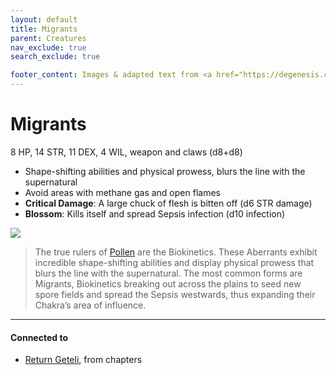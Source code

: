 ```yaml
---
layout: default
title: Migrants
parent: Creatures
nav_exclude: true
search_exclude: true

footer_content: Images & adapted text from <a href="https://degenesis.com/">degenesis.com</a> for private use only. Copyright &copy; 2021 by SIXMOREVODKA.
---
```


# Migrants

8 HP, 14 STR, 11 DEX, 4 WIL, weapon and claws (d8+d8)

- Shape-shifting abilities and physical prowess, blurs the line with the supernatural
- Avoid areas with methane gas and open flames
- **Critical Damage**: A large chuck of flesh is bitten off (d6 STR damage)
- **Blossom**: Kills itself and spread Sepsis infection (d10 infection)

![](https://img2.storyblok.com/0x0/filters:quality(99):format(webp)/f/72501/5517x3300/4675ce01f7/pollen-migrants.jpg)

> The true rulers of [Pollen](https://degenesis.com/world/cultures/pollen) are the Biokinetics. These Aberrants exhibit incredible shape-shifting abilities and display physical prowess that blurs the line with the supernatural. The most common forms are Migrants, Biokinetics breaking out across the plains to seed new spore fields and spread the Sepsis westwards, thus expanding their Chakra’s area of influence.

---
#### Connected to

<!-- QueryToSerialize: LIST without ID "["+ title + "](https://terra-campaigns.github.io/"+ regexreplace(file.path, ".md", "") + ")" + ", from " + regexreplace(file.folder, "degenesis/", "") FROM ([[]]) OR outgoing([[]]) SORT file.folder DESC -->
<!-- SerializedQuery: LIST without ID "["+ title + "](https://terra-campaigns.github.io/"+ regexreplace(file.path, ".md", "") + ")" + ", from " + regexreplace(file.folder, "degenesis/", "") FROM ([[]]) OR outgoing([[]]) SORT file.folder DESC -->
- [Return Geteli](https://terra-campaigns.github.io/degenesis/chapters/950.20), from chapters
<!-- SerializedQuery END -->


